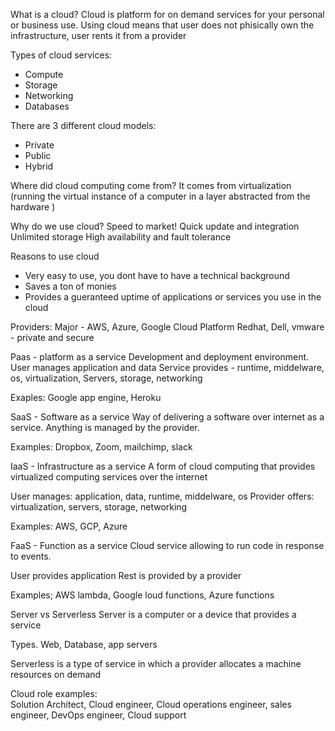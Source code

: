 What is a cloud? 
Cloud is platform for on demand services for your personal or business use. Using cloud means that user does not phisically own the infrastructure, user rents it from a provider 

Types of cloud services: 
 - Compute
 - Storage
 - Networking 
 - Databases

There are 3 different cloud models: 
 - Private 
 - Public 
 - Hybrid 

Where did cloud computing come from? 
It comes from virtualization (running the virtual instance of a computer in a layer abstracted from the hardware )

Why do we use cloud? 
Speed to market! 
 Quick update and integration 
 Unlimited storage 
 High availability and fault tolerance 

Reasons to use cloud
 - Very easy to use, you dont have to have a technical background 
 - Saves a ton of monies 
 - Provides a gueranteed uptime of applications or services you use in the cloud

Providers: 
Major - AWS, Azure, Google Cloud Platform
Redhat, Dell, vmware - private and secure 


Paas - platform as a service 
Development and deployment environment. 
User manages application and data 
Service provides - runtime, middelware, os, virtualization, Servers, storage, networking 

Exaples: Google app engine, Heroku 

SaaS - Software as a service
Way of delivering a software over internet as a service. Anything is managed by the provider. 

Examples: Dropbox, Zoom, mailchimp, slack 

IaaS - Infrastructure as a service 
A form of cloud computing that provides virtualized computing services over the internet

User manages: application, data, runtime, middelware, os
Provider offers: virtualization, servers, storage, networking 

Examples: AWS, GCP, Azure 

FaaS - Function as a service 
Cloud service allowing to run code in response to events. 

User provides application 
Rest is provided by a provider 

Examples; AWS lambda, Google loud functions, Azure functions 


Server vs Serverless 
Server is a computer or a device that provides a service 

Types. Web, Database, app servers 

Serverless is a type of service in which a provider allocates a machine resources on demand 

Cloud role examples:  
Solution Architect, Cloud engineer, Cloud operations engineer, sales engineer, DevOps engineer, Cloud support

